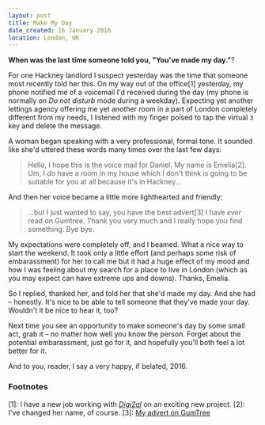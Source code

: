 ```yaml
---
layout: post
title: Make My Day
date_created: 16 January 2016
location: London, UK
---
```


**When was the last time someone told you, "You've made my day."**?

For one Hackney landlord I suspect yesterday was the time that someone most recently told her this. On my way out of the office\[1\] yesterday, my phone notified me of a voicemail I'd received during the day (my phone is normally on *Do not disturb* mode during a weekday). Expecting yet another lettings agency offering me yet another room in a part of London completely different from my needs, I listened with my finger poised to tap the virtual `3` key and delete the message.

A woman began speaking with a very professional, formal tone. It sounded like she'd uttered these words many times over the last few days:

> Hello, I hope this is the voice mail for Daniel. My name is Emelia\[2\]. Um, I _do_ have a room in my house which I don't think is going to be suitable for you at all because it's in Hackney...

And then her voice became a little more lighthearted and friendly:

> ...but I just wanted to say, you have the best advert\[3\] I have _ever_ read on Gumtree. Thank you very much and I really hope you find something. Bye bye.

My expectations were completely off, and I beamed. What a nice way to start the weekend. It took only a little effort (and perhaps some risk of embarassment) for her to call me but it had a huge effect of my mood and how I was feeling about my search for a place to live in London (which as you may expect can have extreme ups and downs). Thanks, Emelia.

So I replied, thanked her, and told her that she'd made my day. And she had – honestly. It's nice to be able to tell someone that they've made your day. Wouldn't it be nice to hear it, too?

Next time you see an opportunity to make someone's day by some small act, grab it – no matter how well you know the person. Forget about the potential embarassment, just go for it, and hopefully you'll both feel a lot better for it.

And to you, reader, I say a very happy, if belated, 2016.

### Footnotes

\[1\]: I have a new job working with [*Digi2al*](https://www.digi2al.co.uk/) on an exciting new project.
\[2\]: I've changed her name, of course.
\[3\]: [My advert on GumTree](https://www.gumtree.com/p/flats-houses/we-both-hate-flathunting-so-lets-get-this-over-with-27yo-professional-900pm/1150343946)
